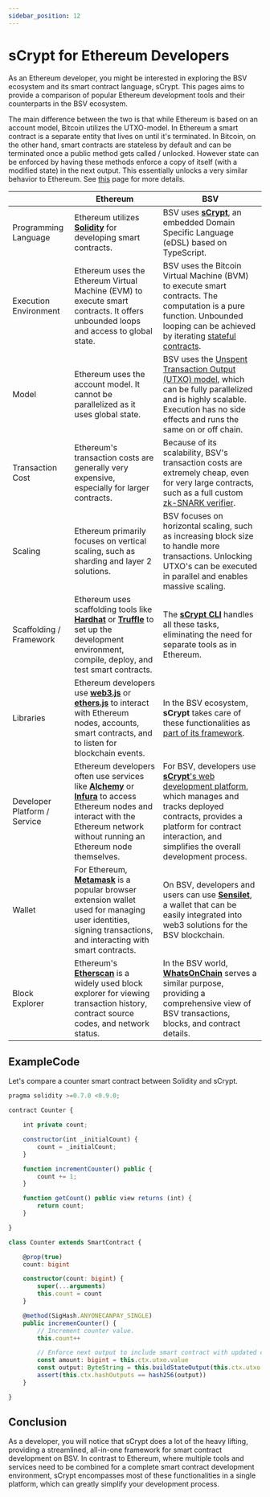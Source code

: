 ```yaml
---
sidebar_position: 12
---
```


# sCrypt for Ethereum Developers

As an Ethereum developer, you might be interested in exploring the BSV ecosystem and its smart contract language, sCrypt. This pages aims to provide a comparison of popular Ethereum development tools and their counterparts in the BSV ecosystem.

The main difference between the two is that while Ethereum is based on an account model, Bitcoin utilizes the UTXO-model. In Ethereum a smart contract is a separate entity that lives on until it's terminated. In Bitcoin, on the other hand, smart contracts are stateless by default and can be terminated once a public method gets called / unlocked. However state can be enforced by having these methods enforce a copy of itself (with a modified state) in the next output. This essentially unlocks a very similar behavior to Ethereum. See [this](how-to-write-a-contract/stateful-contract.md) page for more details.



|| Ethereum | BSV |
|---|---|---|
| Programming Language | Ethereum utilizes [**Solidity**](https://soliditylang.org/) for developing smart contracts. | BSV uses [**sCrypt**](https://docs.scrypt.io/), an embedded Domain Specific Language (eDSL) based on TypeScript. |
| Execution Environment | Ethereum uses the Ethereum Virtual Machine (EVM) to execute smart contracts. It offers unbounded loops and access to global state. | BSV uses the Bitcoin Virtual Machine (BVM) to execute smart contracts. The computation is a pure function. Unbounded looping can be achieved by iterating [stateful contracts](./how-to-write-a-contract/stateful-contract.md).|
| Model | Ethereum uses the account model. It cannot be parallelized as it uses global state. | BSV uses the [Unspent Transaction Output (UTXO) model](./overview.md#how-do-bitcoin-smart-contracts-work), which can be fully parallelized and is highly scalable. Execution has no side effects and runs the same on or off chain. |
| Transaction Cost | Ethereum's transaction costs are generally very expensive, especially for larger contracts. | Because of its scalability, BSV's transaction costs are extremely cheap, even for very large contracts, such as a full custom [zk-SNARK verifier](./tutorials/zkp.md). |
| Scaling | Ethereum primarily focuses on vertical scaling, such as sharding and layer 2 solutions. | BSV focuses on horizontal scaling, such as increasing block size to handle more transactions. Unlocking UTXO's can be executed in parallel and enables massive scaling. |
| Scaffolding / Framework | Ethereum uses scaffolding tools like [**Hardhat**](https://hardhat.org/) or [**Truffle**](https://trufflesuite.com/truffle/) to set up the development environment, compile, deploy, and test smart contracts. | The [**sCrypt CLI**](https://www.npmjs.com/package/scrypt-cli) handles all these tasks, eliminating the need for separate tools as in Ethereum. |
| Libraries | Ethereum developers use [**web3.js**](https://web3js.org/#/) or [**ethers.js**](https://docs.ethers.org) to interact with Ethereum nodes, accounts, smart contracts, and to listen for blockchain events. | In the BSV ecosystem, **sCrypt** takes care of these functionalities as [part of its framework](./how-to-deploy-and-call-a-contract/how-to-deploy-and-call-a-contract.md). |
| Developer Platform / Service | Ethereum developers often use services like [**Alchemy**](https://www.alchemy.com/) or [**Infura**](https://www.infura.io/) to access Ethereum nodes and interact with the Ethereum network without running an Ethereum node themselves. | For BSV, developers use [**sCrypt**'s web development platform](https://scrypt.io), which manages and tracks deployed contracts, provides a platform for contract interaction, and simplifies the overall development process. |
| Wallet | For Ethereum, [**Metamask**](https://metamask.io/) is a popular browser extension wallet used for managing user identities, signing transactions, and interacting with smart contracts. | On BSV, developers and users can use [**Sensilet**](https://sensilet.com/), a wallet that can be easily integrated into web3 solutions for the BSV blockchain. |
| Block Explorer | Ethereum's [**Etherscan**](https://etherscan.io/) is a widely used block explorer for viewing transaction history, contract source codes, and network status. | In the BSV world, [**WhatsOnChain**](https://whatsonchain.com/) serves a similar purpose, providing a comprehensive view of BSV transactions, blocks, and contract details. |


## ExampleCode

Let's compare a counter smart contract between Solidity and sCrypt.

```js
pragma solidity >=0.7.0 <0.9.0;

contract Counter {

    int private count;

    constructor(int _initialCount) {
        count = _initialCount;
    }

    function incrementCounter() public {
        count += 1;
    }

    function getCount() public view returns (int) {
        return count;
    }

}
```

```ts
class Counter extends SmartContract {

    @prop(true)
    count: bigint

    constructor(count: bigint) {
        super(...arguments)
        this.count = count
    }

    @method(SigHash.ANYONECANPAY_SINGLE)
    public incremenCounter() {
        // Increment counter value.
        this.count++

        // Enforce next output to include smart contract with updated counter value.
        const amount: bigint = this.ctx.utxo.value
        const output: ByteString = this.buildStateOutput(this.ctx.utxo.value)
        assert(this.ctx.hashOutputs == hash256(output))
    }

}
```

## Conclusion

As a developer, you will notice that sCrypt does a lot of the heavy lifting, providing a streamlined, all-in-one framework for smart contract development on BSV. In contrast to Ethereum, where multiple tools and services need to be combined for a complete smart contract development environment, sCrypt encompasses most of these functionalities in a single platform, which can greatly simplify your development process.
